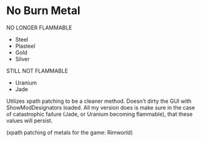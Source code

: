 # No Burn Metal

NO LONGER FLAMMABLE
 - Steel
 - Plasteel
 - Gold
 - Silver

STILL NOT FLAMMABLE
 - Uranium
 - Jade

Utilizes xpath patching to be a cleaner method. Doesn't dirty the GUI with ShowModDesignators loaded. 
All my version does is make sure in the case of catastrophic failure (Jade, or Uranium becoming flammable), that these values will persist.
 

(xpath patching of metals for the game: Rimworld)

